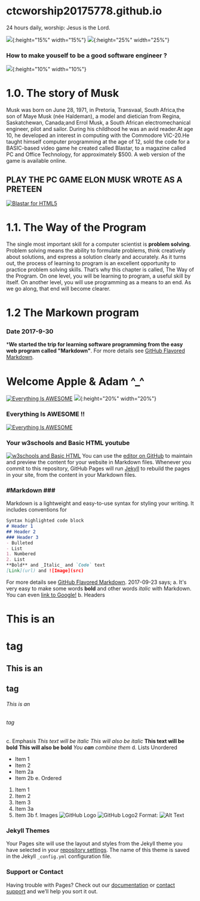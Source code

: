 # ctcworship20175778.github.io
24 hours daily, worship: Jesus is the Lord.

![](https://upload.wikimedia.org/…/comm…/4/49/Elon_Musk_2015.jpg){:height="15%" width="15%"} 
![](http://www.car-brand-names.com/…/2015/05/Tesla-Motors-logo-…){:height="25%" width="25%"} 
### How to make youself to be a good software engineer ? 
![](./logo2.png){:height="10%" width="10%"}
# 1.0. The story of Musk
Musk was born on June 28, 1971, in Pretoria, Transvaal, South Africa,the son of Maye Musk (née Haldeman), a model and dietician from Regina, Saskatchewan, Canada;and Errol Musk, a South African electromechanical engineer, pilot and sailor. During his childhood he was an avid reader.At age 10, he developed an interest in computing with the Commodore VIC-20.He taught himself computer programming at the age of 12, sold the code for a BASIC-based video game he created called Blastar, to a magazine called PC and Office Technology, for approximately $500. A web version of the game is available online.
## PLAY THE PC GAME ELON MUSK WROTE AS A PRETEEN
[![Blastar for HTML5](http://nextwavemobileapps.com/…/Elon-Musk-1984-Blastar-Game…)](https://blastar-1984.appspot.com/)
# 1.1. The Way of the Program
The single most important skill for a computer scientist is **problem solving**. Problem solving means the ability to formulate problems, think creatively about solutions, and express a solution clearly and accurately. As it turns out, the process of learning to program is an excellent opportunity to practice problem solving skills. That’s why this chapter is called, The Way of the Program.
On one level, you will be learning to program, a useful skill by itself. On another level, you will use programming as a means to an end. As we go along, that end will become clearer.
# 1.2 The **Markown** program
### Date 2017-9-30
***We started the trip for learning software programming from the easy web program called "Markdown"**.
For more details see [GitHub Flavored Markdown](https://guides.github.com/features/mastering-markdown/).
# Welcome Apple & Adam ^_^
[![Everything Is AWESOME](https://cdn2.ettoday.net/images/2704/d2704022.jpg)](https://www.youtube.com/watch?v=DHVqsuL6FUE&t=576 "Apple & Adam")
![](./Solid_color_You_Tube_logo.png){:height="20%" width="20%"}
### Everything Is AWESOME !!
[![Everything Is AWESOME](https://img.youtube.com/vi/StTqXEQ2l-Y/0.jpg)](https://www.youtube.com/watch?v=StTqXEQ2l-Y "Everything Is AWESOME")
### Your w3schools and Basic HTML youtube
[![w3schools and Basic HTML](https://www.thecrazyprogrammer.com/…/W3Schools-Offline-Vers…)](https://www.youtube.com/watch?v=qjjLGq29GO0 "w3schools and Basic HTML")
You can use the [editor on GitHub](https://github.com/…/rd02Peter.github…/edit/master/README.md) to maintain and preview the content for your website in Markdown files.
Whenever you commit to this repository, GitHub Pages will run [Jekyll](https://jekyllrb.com/) to rebuild the pages in your site, from the content in your Markdown files.
### #Markdown ### #
Markdown is a lightweight and easy-to-use syntax for styling your writing. It includes conventions for
```markdown
Syntax highlighted code block
# Header 1
## Header 2
### Header 3
- Bulleted
- List
1. Numbered
2. List
**Bold** and _Italic_ and `Code` text
[Link](url) and ![Image](src)
```
For more details see [GitHub Flavored Markdown](https://guides.github.com/features/mastering-markdown/).
2017-09-23 says;
a.
It's very easy to make some words **bold** and other words *italic* with Markdown. You can even [link to Google!](http://google.com)
b.
Headers
# This is an <h1> tag
## This is an <h2> tag
###### This is an <h6> tag
c.
Emphasis
*This text will be italic*
_This will also be italic_
**This text will be bold**
__This will also be bold__
_You **can** combine them_
d.
Lists
Unordered
* Item 1
* Item 2
* Item 2a
* Item 2b
e.
Ordered
1. Item 1
1. Item 2
1. Item 3
1. Item 3a
1. Item 3b
f.
Images
![GitHub Logo](/logo.png)
![GitHub Logo2](/logo2.png)
Format: ![Alt Text](url)
### Jekyll Themes
Your Pages site will use the layout and styles from the Jekyll theme you have selected in your [repository settings](https://github.com/rd02Peter/rd02Peter.github.io/settings). The name of this theme is saved in the Jekyll `_config.yml` configuration file.
### Support or Contact
Having trouble with Pages? Check out our [documentation](https://help.github.com/categories/github-pages-basics/) or [contact support](https://github.com/contact) and we’ll help you sort it out.
